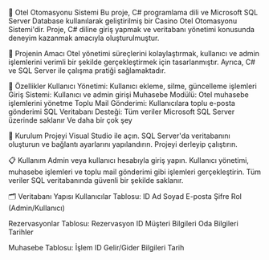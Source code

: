 🏨 Otel Otomasyonu Sistemi
Bu proje, C# programlama dili ve Microsoft SQL Server Database kullanılarak geliştirilmiş bir Casino Otel Otomasyonu Sistemi'dir. Proje, C# diline giriş yapmak ve veritabanı yönetimi konusunda deneyim kazanmak amacıyla oluşturulmuştur.

🎯 Projenin Amacı
Otel yönetimi süreçlerini kolaylaştırmak, kullanıcı ve admin işlemlerini verimli bir şekilde gerçekleştirmek için tasarlanmıştır. Ayrıca, C# ve SQL Server ile çalışma pratiği sağlamaktadır.

🚀 Özellikler
Kullanıcı Yönetimi: Kullanıcı ekleme, silme, güncelleme işlemleri
Giriş Sistemi: Kullanıcı ve admin girişi
Muhasebe Modülü: Otel muhasebe işlemlerini yönetme
Toplu Mail Gönderimi: Kullanıcılara toplu e-posta gönderimi
SQL Veritabanı Desteği: Tüm veriler Microsoft SQL Server üzerinde saklanır
Ve daha bir çok şey

🔧 Kurulum
Projeyi Visual Studio ile açın.
SQL Server'da veritabanını oluşturun ve bağlantı ayarlarını yapılandırın.
Projeyi derleyip çalıştırın.

📋 Kullanım
Admin veya kullanıcı hesabıyla giriş yapın.
Kullanıcı yönetimi, muhasebe işlemleri ve toplu mail gönderimi gibi işlemleri gerçekleştirin.
Tüm veriler SQL veritabanında güvenli bir şekilde saklanır.

🗂️ Veritabanı Yapısı
Kullanıcılar Tablosu:
ID
Ad Soyad
E-posta
Şifre
Rol (Admin/Kullanıcı)

Rezervasyonlar Tablosu:
Rezervasyon ID
Müşteri Bilgileri
Oda Bilgileri
Tarihler

Muhasebe Tablosu:
İşlem ID
Gelir/Gider Bilgileri
Tarih
